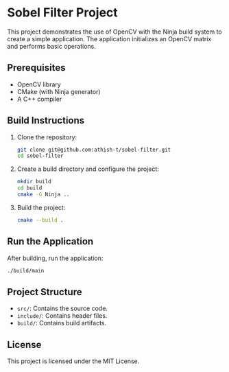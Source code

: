 # Sobel Filter Project

This project demonstrates the use of OpenCV with the Ninja build system to create a simple application. The application initializes an OpenCV matrix and performs basic operations.

## Prerequisites

- OpenCV library
- CMake (with Ninja generator)
- A C++ compiler

## Build Instructions

1. Clone the repository:
   ```bash
   git clone git@github.com:athish-t/sobel-filter.git
   cd sobel-filter
   ```

2. Create a build directory and configure the project:
   ```bash
   mkdir build
   cd build
   cmake -G Ninja ..
   ```

3. Build the project:
   ```bash
   cmake --build .
   ```

## Run the Application

After building, run the application:
```bash
./build/main
```

## Project Structure

- `src/`: Contains the source code.
- `include/`: Contains header files.
- `build/`: Contains build artifacts.

## License

This project is licensed under the MIT License.
